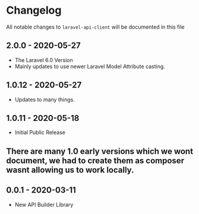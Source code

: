 # Changelog

All notable changes to `laravel-api-client` will be documented in this file

## 2.0.0 - 2020-05-27

- The Laravel 6.0 Version
- Mainly updates to use newer Laravel Model Attribute casting.

## 1.0.12 - 2020-05-27

- Updates to many things.

## 1.0.11 - 2020-05-18

- Initial Public Release

## There are many 1.0 early versions which we wont document, we had to create them as composer wasnt allowing us to work locally.

## 0.0.1 - 2020-03-11

- New API Builder Library
